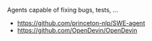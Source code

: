 Agents capable of fixing bugs, tests, ...

- https://github.com/princeton-nlp/SWE-agent  
- https://github.com/OpenDevin/OpenDevin
